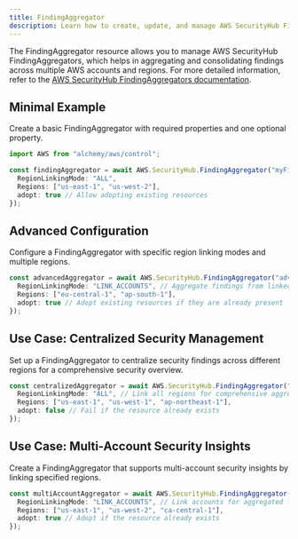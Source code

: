 ```yaml
---
title: FindingAggregator
description: Learn how to create, update, and manage AWS SecurityHub FindingAggregators using Alchemy Cloud Control.
---
```


The FindingAggregator resource allows you to manage AWS SecurityHub FindingAggregators, which helps in aggregating and consolidating findings across multiple AWS accounts and regions. For more detailed information, refer to the [AWS SecurityHub FindingAggregators documentation](https://docs.aws.amazon.com/securityhub/latest/userguide/).

## Minimal Example

Create a basic FindingAggregator with required properties and one optional property.

```ts
import AWS from "alchemy/aws/control";

const findingAggregator = await AWS.SecurityHub.FindingAggregator("myFindingAggregator", {
  RegionLinkingMode: "ALL",
  Regions: ["us-east-1", "us-west-2"],
  adopt: true // Allow adopting existing resources
});
```

## Advanced Configuration

Configure a FindingAggregator with specific region linking modes and multiple regions.

```ts
const advancedAggregator = await AWS.SecurityHub.FindingAggregator("advancedAggregator", {
  RegionLinkingMode: "LINK_ACCOUNTS", // Aggregate findings from linked accounts
  Regions: ["eu-central-1", "ap-south-1"],
  adopt: true // Adopt existing resources if they are already present
});
```

## Use Case: Centralized Security Management

Set up a FindingAggregator to centralize security findings across different regions for a comprehensive security overview.

```ts
const centralizedAggregator = await AWS.SecurityHub.FindingAggregator("centralizedAggregator", {
  RegionLinkingMode: "ALL", // Link all regions for comprehensive aggregation
  Regions: ["us-east-1", "us-west-1", "ap-northeast-1"],
  adopt: false // Fail if the resource already exists
});
```

## Use Case: Multi-Account Security Insights

Create a FindingAggregator that supports multi-account security insights by linking specified regions.

```ts
const multiAccountAggregator = await AWS.SecurityHub.FindingAggregator("multiAccountAggregator", {
  RegionLinkingMode: "LINK_ACCOUNTS", // Link accounts for aggregated findings
  Regions: ["us-east-1", "us-west-2", "ca-central-1"],
  adopt: true // Adopt if the resource already exists
});
```